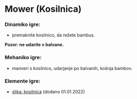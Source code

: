 # Mower (Kosilnica)

### Dinamiko igre:
* premaknite kosilnico, da režete bambus.

**Pozor: ne udarite v balvane.**

### Mehaniko igre:
* manveri s kosilnico, udarjanje po balvanih, košnja bambov.

### Elemente igre:
* [slika: kosilnica](https://www.flaticon.com/free-icon/propeller_2233056?term=propeller&page=1&position=27&page=1&position=27&related_id=2233056&origin=search#) (dodano 01.01.2022)